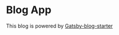 # Blog App

This blog is powered by [Gatsby-blog-starter](https://github.com/greglobinski/gatsby-starter-personal-blog)
